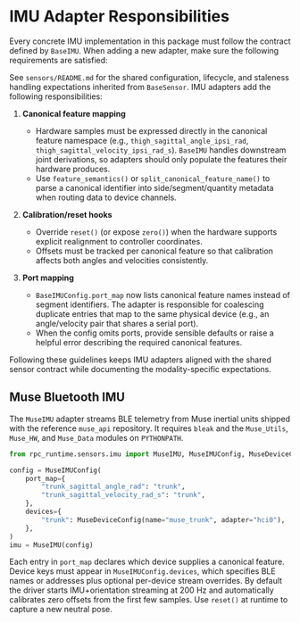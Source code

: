 # IMU Adapter Responsibilities

Every concrete IMU implementation in this package must follow the contract
defined by `BaseIMU`. When adding a new adapter, make sure the following
requirements are satisfied:

See `sensors/README.md` for the shared configuration, lifecycle, and staleness
handling expectations inherited from `BaseSensor`. IMU adapters add the
following responsibilities:

1. **Canonical feature mapping**
   - Hardware samples must be expressed directly in the canonical feature
     namespace (e.g., `thigh_sagittal_angle_ipsi_rad`,
     `thigh_sagittal_velocity_ipsi_rad_s`). `BaseIMU` handles downstream joint
     derivations, so adapters should only populate the features their hardware
     produces.
   - Use `feature_semantics()` or `split_canonical_feature_name()` to parse a
     canonical identifier into side/segment/quantity metadata when routing data
     to device channels.

2. **Calibration/reset hooks**
   - Override `reset()` (or expose `zero()`) when the hardware supports explicit
     realignment to controller coordinates.
   - Offsets must be tracked per canonical feature so that calibration affects
     both angles and velocities consistently.

3. **Port mapping**
   - `BaseIMUConfig.port_map` now lists canonical feature names instead of
     segment identifiers. The adapter is responsible for coalescing duplicate
     entries that map to the same physical device (e.g., an angle/velocity pair
     that shares a serial port).
   - When the config omits ports, provide sensible defaults or raise a helpful
     error describing the required canonical features.

Following these guidelines keeps IMU adapters aligned with the shared sensor
contract while documenting the modality-specific expectations.

## Muse Bluetooth IMU

The `MuseIMU` adapter streams BLE telemetry from Muse inertial units shipped
with the reference `muse_api` repository. It requires `bleak` and the
`Muse_Utils`, `Muse_HW`, and `Muse_Data` modules on `PYTHONPATH`.

```python
from rpc_runtime.sensors.imu import MuseIMU, MuseIMUConfig, MuseDeviceConfig

config = MuseIMUConfig(
    port_map={
        "trunk_sagittal_angle_rad": "trunk",
        "trunk_sagittal_velocity_rad_s": "trunk",
    },
    devices={
        "trunk": MuseDeviceConfig(name="muse_trunk", adapter="hci0"),
    },
)
imu = MuseIMU(config)
```

Each entry in `port_map` declares which device supplies a canonical feature.
Device keys must appear in `MuseIMUConfig.devices`, which specifies BLE names
or addresses plus optional per-device stream overrides. By default the driver
starts IMU+orientation streaming at 200 Hz and automatically calibrates zero
offsets from the first few samples. Use `reset()` at runtime to capture a new
neutral pose.
